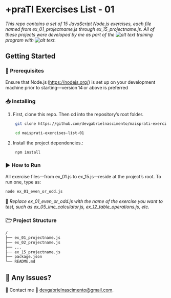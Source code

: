 # +praTI Exercises List - 01

_This repo contains a set of 15 JavaScript Node.js exercises, each file named from ex_01_projectname.js through ex_15_projectname.js. All of these projects were developed by me as part of the ![alt text](https://i.imgur.com/T7mEQxa.png) training program with ![alt text](https://i.imgur.com/4sQCtRX.png)._

## Getting Started

### 📜 Prerequisites

Ensure that Node.js (<https://nodejs.org/>) is set up on your development machine prior to starting—version 14 or above is preferred

### 📥 Installing

1. First, clone this repo. Then cd into the repository’s root folder.

   ```bash
    git clone https://github.com/devgabrielnascimento/maisprati-exercises-list-01
   ```

   ```bash
    cd maisprati-exercises-list-01
   ```

2. Install the project dependencies.:

   ```bash
    npm install
   ```

### ▶ How to Run

All exercise files—from ex_01.js to ex_15.js—reside at the project’s root. To run one, type as:

```bash
node ex_01_even_or_odd.js
```

📢 _Replace ex_01_even_or_odd.js with the name of the exercise you want to test, such as ex_05_imc_calculator.js, ex_12_table_operations.js, etc._

### 🗁 Project Structure

```bash
/
├── ex_01_projectname.js
├── ex_02_projectname.js
├── ...
├── ex_15_projectname.js
├── package.json
└── README.md
```

## 🐞 Any Issues?

📧
Contact me 📧 <devgabrielnascimento@gmail.com>.
